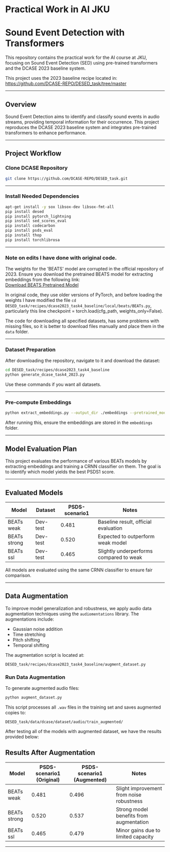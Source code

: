 
# Practical Work in AI JKU
# Sound Event Detection with Transformers

This repository contains the practical work for the AI course at JKU, focusing on Sound Event Detection (SED) using pre-trained transformers and the DCASE 2023 baseline system.

This project uses the 2023 baseline recipe located in:
https://github.com/DCASE-REPO/DESED_task/tree/master

---

## Overview

Sound Event Detection aims to identify and classify sound events in audio streams, providing temporal information for their occurrence. This project reproduces the DCASE 2023 baseline system and integrates pre-trained transformers to enhance performance.

---

## Project Workflow

### Clone DCASE Repository
```bash
git clone https://github.com/DCASE-REPO/DESED_task.git
```

---

### Install Needed Dependencies
```bash
apt-get install -y sox libsox-dev libsox-fmt-all
pip install desed
pip install pytorch_lightning
pip install sed_scores_eval
pip install codecarbon
pip install psds_eval
pip install thop
pip install torchlibrosa
```

---

### Note on edits I have done with original code.
The weights for the 'BEATS' model are corrupted in the official repository of 2023. Ensure you download the pretrained BEATS model for extracting embeddings from the following link:  
[Download BEATS Pretrained Model](https://onedrive.live.com/?authkey=%21AGOyB4YHPatKU%2D0&id=6B83B49411CA81A7%2125958&cid=6B83B49411CA81A7&parId=root&parQt=sharedby&o=OneUp)

In original code, they use older versions of PyTorch, and before loading the weights I have modified the file 
`cd DESED_task/recipes/dcase2023_task4_baseline/local/beats/BEATs.py`, particularly this line checkpoint = torch.load(cfg_path, weights_only=False).

The code for downloading all specified datasets, has some problems with missing files, so it is better to download files manually and place them in the `data` folder.

---

### Dataset Preparation
After downloading the repository, navigate to it and download the dataset:
```bash
cd DESED_task/recipes/dcase2023_task4_baseline
python generate_dcase_task4_2023.py
```
Use these commands if you want all datasets.

---

### Pre-compute Embeddings
```bash
python extract_embeddings.py --output_dir ./embeddings --pretrained_model "beats"
```
After running this, ensure the embeddings are stored in the `embeddings` folder.

---


## Model Evaluation Plan

This project evaluates the performance of various BEATs models by extracting embeddings and training a CRNN classifier on them. The goal is to identify which model yields the best PSDS1 score.

---

## Evaluated Models

| Model         | Dataset   | PSDS-scenario1 | Notes                                  |
|---------------|-----------|----------------|----------------------------------------|
| BEATs weak    | Dev-test  | 0.481 | Baseline result, official evaluation   |
| BEATs strong  | Dev-test  | 0.520 | Expected to outperform weak model      |
| BEATs ssl     | Dev-test  | 0.465 | Slightly underperforms compared to weak|

All models are evaluated using the same CRNN classifier to ensure fair comparison.

---


## Data Augmentation

To improve model generalization and robustness, we apply audio data augmentation techniques using the `audiomentations` library. The augmentations include:

- Gaussian noise addition  
- Time stretching  
- Pitch shifting  
- Temporal shifting

The augmentation script is located at:

```
DESED_task/recipes/dcase2023_task4_baseline/augment_dataset.py
```

### Run Data Augmentation

To generate augmented audio files:

```bash
python augment_dataset.py
```

This script processes all `.wav` files in the training set and saves augmented copies to:

```
DESED_task/data/dcase/dataset/audio/train_augmented/
```

After testing all of the models with augmented dataset, we have the results provided below:

## Results After Augmentation

| Model         | PSDS-scenario1 (Original) | PSDS-scenario1 (Augmented) | Notes                                   |
|---------------|----------------------------|------------------------------|-----------------------------------------|
| BEATs weak    | 0.481                      | 0.496                       | Slight improvement from noise robustness|
| BEATs strong  | 0.520                      | 0.537                       | Strong model benefits from augmentation |
| BEATs ssl     | 0.465                      | 0.479                       | Minor gains due to limited capacity     |




---

